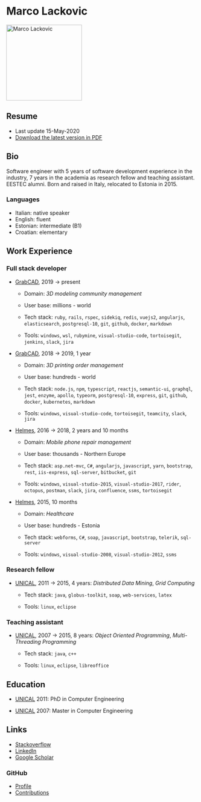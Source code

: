 # Marco Lackovic

<img src="https://github.com/lackovic.png" alt="Marco Lackovic" width="200"/>

## Resume

* Last update 15-May-2020
* [Download the latest version in PDF](https://github.com/lackovic/resume/raw/master/marco-lackovic-resume.pdf)

## Bio

Software engineer with 5 years of software development experience in the industry, 7 years in the academia as research fellow and teaching assistant. EESTEC alumni. Born and raised in Italy, relocated to Estonia in 2015.

### Languages

* Italian: native speaker
* English: fluent
* Estonian: intermediate (B1)
* Croatian: elementary

## Work Experience

### Full stack developer

* [GrabCAD](https://grabcad.com/), 2019 → present

    * Domain: *3D modeling community management*

    * User base: millions - world
    
    * Tech stack: `ruby`, `rails`, `rspec`, `sidekiq`, `redis`, `vuejs2`, `angularjs`, `elasticsearch`, `postgresql-10`, `git`, `github`, `docker`, `markdown`
    
    * Tools: `windows`, `wsl`, `rubymine`, `visual-studio-code`, `tortoisegit`, `jenkins`, `slack`, `jira` 

* [GrabCAD](https://grabcad.com/), 2018 → 2019, 1 year
    
    * Domain: *3D printing order management*

    * User base: hundreds - world
    
    * Tech stack: `node.js`, `npm`, `typescript`, `reactjs`, `semantic-ui`, `graphql`, `jest`, `enzyme`, `apollo`, `typeorm`, `postgresql-10`, `express`, `git`, `github`, `docker`, `kubernetes`, `markdown`
    
    * Tools: `windows`, `visual-studio-code`, `tortoisegit`, `teamcity`, `slack`, `jira`

* [Helmes](https://www.helmes.com/), 2016 → 2018, 2 years and 10 months
    
    * Domain: *Mobile phone repair management*

    * User base: thousands - Northern Europe
    
    * Tech stack: `asp.net-mvc`, `C#`, `angularjs`, `javascript`, `yarn`, `bootstrap`, `rest`, `iis-express`, `sql-server`, `bitbucket`, `git`
    
    * Tools: `windows`, `visual-studio-2015`, `visual-studio-2017`, `rider`, `octopus`, `postman`, `slack`, `jira`, `confluence`, `ssms`, `tortoisegit`

* [Helmes](https://www.helmes.com/), 2015, 10 months
    
    * Domain: *Healthcare*

    * User base: hundreds - Estonia
    
    * Tech stack: `webforms`, `C#`, `soap`, `javascript`, `bootstrap`, `telerik`, `sql-server`
    
    * Tools: `windows`, `visual-studio-2008`, `visual-studio-2012`, `ssms`

### Research fellow

* [UNICAL](http://www.unicaladmission.it/), 2011 → 2015, 4 years: *Distributed Data Mining*, *Grid Computing*
    
    * Tech stack: `java`, `globus-toolkit`, `soap`, `web-services`, `latex`
    
    * Tools: `linux`, `eclipse`

### Teaching assistant

* [UNICAL](http://www.unicaladmission.it/), 2007 → 2015, 8 years: *Object Oriented Programming*, *Multi-Threading Programming*
    
    * Tech stack: `java`, `c++`
    
    * Tools: `linux`, `eclipse`, `libreoffice`

## Education

* [UNICAL](http://www.unicaladmission.it/) 2011: PhD in Computer Engineering

* [UNICAL](http://www.unicaladmission.it/) 2007: Master in Computer Engineering

## Links

* [Stackoverflow](https://stackoverflow.com/users/334569/marco-lackovic)
* [LinkedIn](https://www.linkedin.com/in/marco-lackovic-51a4952/)
* [Google Scholar](https://scholar.google.it/citations?user=QHgyV5UAAAAJ&hl=en)

### GitHub

* [Profile](https://github.com/lackovic)
* [Contributions](http://github.com/search?q=is%3Apr+author%3Alackovic)